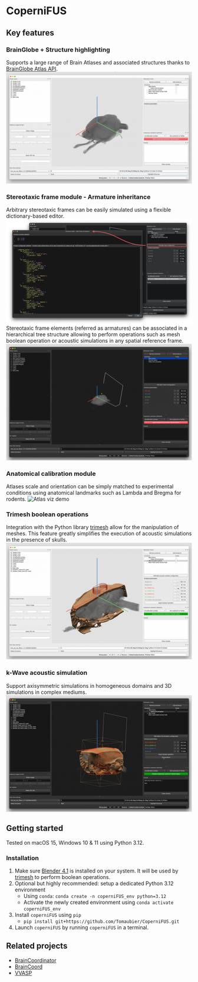 # CoperniFUS

## Key features

### BrainGlobe + Structure highlighting
Supports a large range of Brain Atlases and associated structures thanks to [BrainGlobe Atlas API](https://brainglobe.info/documentation/brainglobe-atlasapi/index.html).
![Atlas viz demo](docs/_static/1_atlas_demo.gif)

### Stereotaxic frame module - Armature inheritance
Arbitrary stereotaxic frames can be easily simulated using a flexible dictionary-based editor.
![Armature config editor](docs/_static/armature_config_editor.png)
Stereotaxic frame elements (referred as armatures) can be associated in a hierarchical tree structure allowing to perform operations such as mesh boolean operation or acoustic simulations in any spatial reference frame.
![Armature inheritance demo](docs/_static/2_arm_heritance_demo.gif)

### Anatomical calibration module
Atlases scale and orientation can be simply matched to experimental conditions using anatomical landmarks such as Lambda and Bregma for rodents.
![Atlas viz demo](docs/_static/3_anatomical_calib_demo.gif)

### Trimesh boolean operations
Integration with the Python library [trimesh](https://trimesh.org) allow for the manipulation of meshes. This feature greatly simplifies the execution of acoustic simulations in the presence of skulls.
![Trimesh integration demo](docs/_static/4_boolean_operations_demo.gif)

### k-Wave acoustic simulation
Support axisymmetric simulations in homogeneous domains and 3D simulations in complex mediums.
![k-Wave integration demo](docs/_static/5_kwave_demo.gif)

## Getting started
Tested on macOS 15, Windows 10 & 11 using Python 3.12.

### Installation
1. Make sure [Blender 4.1](https://download.blender.org/release/Blender4.1/) is installed on your system. It will be used by [trimesh](https://trimesh.org) to perform boolean operations.
2. Optional but highly recommended: setup a dedicated Python 3.12 environment
    - Using `conda`: `conda create -n coperniFUS_env python=3.12`
    - Activate the newly created environment using `conda activate coperniFUS_env`
3. Install `coperniFUS` using `pip`
    - `pip install git+https://github.com/Tomaubier/CoperniFUS.git`
4. Launch `coperniFUS` by running `coperniFUS` in a terminal.

## Related projects
- [BrainCoordinator](https://github.com/simonarvin/braincoordinator)
- [BrainCoord](https://github.com/RicardoRios46/BrainCoord)
- [VVASP](https://github.com/spkware/vvasp)